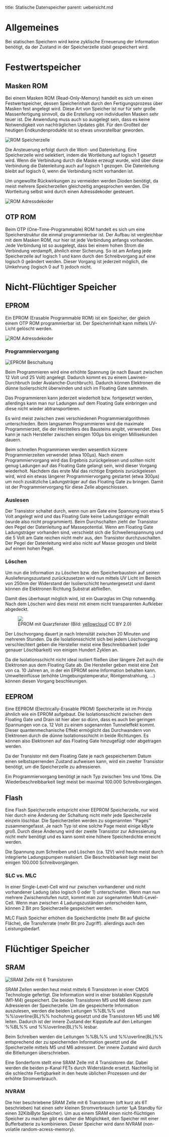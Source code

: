 title: Statische Datenspeicher
parent: uebersicht.md

# Allgemeines

Bei statischen Speichern wird keine zyklische Erneuerung der Information benötigt, da der Zustand in der Speicherzelle stabil gespeichert wird.

# Festwertspeicher
## Masken ROM
Bei einem Masken ROM (Read-Only-Memory) handelt es sich um einen Festwertspeicher, dessen Speicherinhalt durch den Fertigungsprozess über Masken fest angelegt wird. Diese Art von Speicher ist nur für sehr große Massenfertigung sinnvoll, da die Erstellung von individuellen Masken sehr teuer ist. Die Anwendung muss auch so ausgelegt sein, dass es keine Notwendigkeit von nachträglichen Updates gibt. Für den Großteil der heutigen Endkundenprodukte ist so etwas unvorstellbar geworden.

![ROM Speicherzelle](rom.png)

Die Ansteuerung erfolgt durch die Wort- und Datenleitung. Eine Speicherzelle wird selektiert, indem die Wortleitung auf logisch 1 gesetzt wird. Wenn die Verbindung durch die Maske erzeugt wurde, wird über diese Verbindung die Datenleitung auch auf logisch 1 gezogen. Die Datenleitung bleibt auf logisch 0, wenn die Verbindung nicht vorhanden ist.

Um ungewollte Rückwirkungen zu vermeiden werden Dioden benötigt, da meist mehrere Speicherzellen gleichzeitig angesprochen werden. Die Wortleitung selbst wird durch einen Adressdekoder gesteuert.

![ROM Adressdekoder](rom_adressierung.png)

## OTP ROM
Beim OTP (One-Time-Programmable) ROM handelt es sich um eine Speicherstruktur die einmal programmierbar ist. Der Aufbau ist vergleichbar mit dem Masken ROM, nur hier ist jede Verbindung anfangs vorhanden. Jede Verbindung ist so ausgelegt, dass bei einem hohen Strom die Verbindung verdampft, ähnlich einer Sicherung. So ist am Anfang jede Speicherzelle auf logisch 1 und kann durch den Schreibvorgang auf eine logisch 0 geändert werden. Dieser Vorgang ist jederzeit möglich, die Umkehrung (logisch 0 auf 1) jedoch nicht.

# Nicht-Flüchtiger Speicher
## EPROM

Ein EPROM (Erasable Programmable ROM) ist ein Speicher, der gleich einem OTP ROM programmierbar ist. Der Speicherinhalt kann mittels UV-Licht gelöscht werden.

![ROM Adressdekoder](flash_zelle.png)

### Programmiervorgang

![EPROM Beschaltung](eprom.png)

Beim Programmieren wird eine erhöhte Spannung (je nach Bauart zwischen 12 Volt und 25 Volt) angelegt. Dadurch kommt es zu einem Lawinen-Durchbruch (oder Avalanche-Durchbruch). Dadurch können Elektronen die dünne Isolierschicht überwinden und sich im Floating Gate sammeln.

Das Programmieren kann jederzeit wiederholt bzw. fortgesetzt werden, allerdings kann man nur Ladungen auf dem Floating Gate einbringen und diese nicht wieder abtransportieren.

Es wird meist zwischen zwei verschiedenen Programmieralgorithmen unterschieden. Beim langsamen Programmieren wird die maximale Programmierzeit, die der Herstellers des Bausteins angibt, verwendet. Dies kann je nach Hersteller zwischen einigen 100µs bis einigen Millisekunden dauern.

Beim schnellen Programmieren werden wesentlich kürzere Programmierzeiten verwendet (etwa 100µs). Nach einem Programmiervorgang wird das Ergebnis zurückgelesen und sollten nicht genug Ladungen auf das Floating Gate gelangt sein, wird dieser Vorgang wiederholt. Nachdem das erste Mal das richtige Ergebnis zurückgelesen wird, wird ein etwas längerer Programmiervorgang gestartet (etwa 300µs) um noch zusätzliche Ladungsträger auf das Floating Gate zu bringen. Damit ist der Programmiervorgang für diese Zelle abgeschlossen.

### Auslesen
Der Transistor schaltet durch, wenn nun am Gate eine Spannung von etwa 5 Volt angelegt wird und das Floating Gate keine Ladungsträger enthält (wurde also nicht programmiert). Beim Durchschalten zieht der Transistor den Pegel der Datenleitung auf Massepotential. Wenn am Floating Gate Ladungsträger vorhanden sind, verschiebt sich die Schwellenspannung und die 5 Volt am Gate reichen nicht mehr aus, den Transistor durchzuschalten. Der Pegel der Datenleitung wird also nicht auf Masse gezogen und bleibt auf einem hohen Pegel.

### Löschen
Um nun die Information zu Löschen bzw. den Speicherbaustein auf seinen Auslieferungszustand zurückzusetzen wird nun mittels UV Licht im Bereich von 250nm der Widerstand der Isolierschicht heruntergesetzt und damit können die Elektronen Richtung Substrat abfließen.

Damit dies überhaupt möglich wird, ist ein Quarzglas im Chip notwendig. Nach dem Löschen wird dies meist mit einem nicht transparenten Aufkleber abgedeckt.

<figure><img src="eprom.jpg"><figcaption>EPROM mit Quarzfenster (Bild: <a href="https://commons.wikimedia.org/wiki/File:16Mbit_EPROM_ST_Microelectronics_M27C160_(1).jpg">yellowcloud</a> CC BY 2.0)</figcaption></figure>

Der Löschvorgang dauert je nach Intensität zwischen 20 Minuten und mehreren Stunden. Da die Isolationsschicht sich bei jedem Löschvorgang verschlechtert geben die Hersteller meist eine Beschreibbarkeit (oder genauer Löschbarkeit) von einigen Hundert Zyklen an.

Da die Isolationsschicht nicht ideal isoliert fließen über längere Zeit auch die Elektronen aus dem Floating Gate ab. Die Hersteller geben meist eine Zeit von ca. 10 Jahren an, in der ein EPROM seine Information behalten kann. Umwelteinflüsse (erhöhte Umgebungstemperatur, Röntgenstrahlung, ...) können diesen Vorgang beschleunigen.

## EEPROM
Eine EEPROM (Electrically-Erasable PROM) Speicherzelle ist im Prinzip ähnlich wie ein EPROM aufgebaut. Die Isolationsschicht zwischen dem Floating Gate und Drain ist hier aber so dünn, dass es auch bei geringen Spannungen von ca. 12 Volt zu einem sogenannten Tunneleffekt kommt. Dieser quantenmechanische Effekt ermöglicht das Durchwandern von Elektronen durch die dünne Isolationsschicht in beide Richtungen. Es können also Elektronen auf das Floating Gate hinzugefügt oder abgetragen werden.

Da der Transistor mit dem Floating Gate je nach gespeichertem Datum einen selbstsperrenden Zustand aufweisen kann, wird ein zweiter Transistor benötigt, um die Speicherzelle zu adressieren.

Ein Programmiervorgang benötigt je nach Typ zwischen 1ms und 10ms. Die Wiederbeschreibbarkeit liegt meist bei maximal 100.000 Schreibvorgängen.

## Flash
Eine Flash Speicherzelle entspricht einer EEPROM Speicherzelle, nur wird hier durch eine Änderung der Schaltung nicht mehr jede Speicherzelle einzeln löschbar. Die Speicherzellen werden zu sogenannten ''Pages'' zusammengefasst. Je nach Typ ist eine solche Page meist einige kByte groß. Durch diese Änderung wird der zweite Transistor zur Adressierung nicht mehr benötigt und es kann somit eine höhere Speicherdichte erreicht werden.

Die Spannung zum Schreiben und Löschen (ca. 12V) wird heute meist durch integrierte Ladungspumpen realisiert. Die Beschreibbarkeit liegt meist bei einigen 100.000 Schreibvorgängen.

### SLC vs. MLC
In einer Single-Level-Cell wird nur zwischen vorhandener und nicht vorhandener Ladung (also logisch 0 oder 1) unterschieden. Wenn man nun mehrere Zwischenstufen nutzt, kommt man zur sogenannten Multi-Level-Cell. Wenn man zwischen 4 Ladungszuständen unterscheiden kann, können 2 Bit pro Speicherzelle gespeichert werden.

MLC Flash Speicher erhöhen die Speicherdichte (mehr Bit auf gleiche Fläche), die Transferrate (mehr Bit pro Zugriff). allerdings auch den Leistungsbedarf.

# Flüchtiger Speicher
## SRAM

![SRAM Zelle mit 6 Transistoren](sram.png)

SRAM Zellen werden heut meist mittels 6 Transistoren in einer CMOS Technologie gefertigt. Die Information wird in einer bistabilen Kippstufe (M1-M4) gespeichert. Die beiden Transistoren M5 und M6 dienen zum Adressieren der Speicherzelle. Um die gespeicherte Information auszulesen, werden die beiden Leitungen %%BL%% und %%\overline{BL}%% hochohmig gesetzt und die Transistoren M5 und M6 leiten. Dadurch ist der innere Zustand der Kippstufe auf den Leitungen %%BL%% und %%\overline{BL}%% lesbar.

Beim Schreiben werden die Leitungen %%BL%% und %%\overline{BL}%% entsprechend der zu speichernden Information gesetzt und die Speicherzelle mittels M5 und M6 adressiert. Der innere Zustand wird durch die Bitleitungen überschrieben.

Eine Sonderform stellt eine SRAM Zelle mit 4 Transistoren dar. Dabei werden die beiden p-Kanal FETs durch Widerstände ersetzt. Nachteilig ist die schlechte Fertigbarkeit in den heute üblichen Prozessen und der erhöhte Stromverbrauch.

### NVRAM
Die hier beschriebene SRAM Zelle mit 6 Transistoren (oft kurz als 6T beschrieben) hat einen sehr kleinen Stromverbrauch (unter 1µA Standby für einen 32KibiByte Speicher). Um aus einem SRAM einen nicht-flüchtigen Speicher zu machen gibt es daher die Möglichkeit, den Speicher mit einer Bufferbatterie zu kombinieren. Dieser Speicher wird dann NVRAM (non-volatile random-acress-memory).

